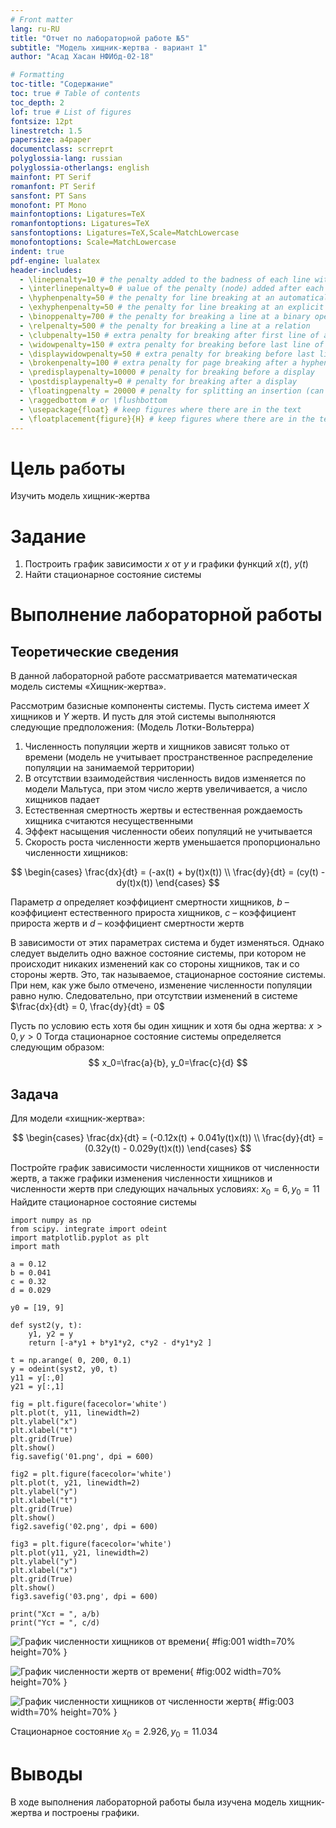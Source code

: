 ```yaml
---
# Front matter
lang: ru-RU
title: "Отчет по лабораторной работе №5"
subtitle: "Модель хищник-жертва - вариант 1"
author: "Асад Хасан НФИбд-02-18"

# Formatting
toc-title: "Содержание"
toc: true # Table of contents
toc_depth: 2
lof: true # List of figures
fontsize: 12pt
linestretch: 1.5
papersize: a4paper
documentclass: scrreprt
polyglossia-lang: russian
polyglossia-otherlangs: english
mainfont: PT Serif
romanfont: PT Serif
sansfont: PT Sans
monofont: PT Mono
mainfontoptions: Ligatures=TeX
romanfontoptions: Ligatures=TeX
sansfontoptions: Ligatures=TeX,Scale=MatchLowercase
monofontoptions: Scale=MatchLowercase
indent: true
pdf-engine: lualatex
header-includes:
  - \linepenalty=10 # the penalty added to the badness of each line within a paragraph (no associated penalty node) Increasing the υalue makes tex try to haυe fewer lines in the paragraph.
  - \interlinepenalty=0 # υalue of the penalty (node) added after each line of a paragraph.
  - \hyphenpenalty=50 # the penalty for line breaking at an automatically inserted hyphen
  - \exhyphenpenalty=50 # the penalty for line breaking at an explicit hyphen
  - \binoppenalty=700 # the penalty for breaking a line at a binary operator
  - \relpenalty=500 # the penalty for breaking a line at a relation
  - \clubpenalty=150 # extra penalty for breaking after first line of a paragraph
  - \widowpenalty=150 # extra penalty for breaking before last line of a paragraph
  - \displaywidowpenalty=50 # extra penalty for breaking before last line before a display math
  - \brokenpenalty=100 # extra penalty for page breaking after a hyphenated line
  - \predisplaypenalty=10000 # penalty for breaking before a display
  - \postdisplaypenalty=0 # penalty for breaking after a display
  - \floatingpenalty = 20000 # penalty for splitting an insertion (can only be split footnote in standard LaTeX)
  - \raggedbottom # or \flushbottom
  - \usepackage{float} # keep figures where there are in the text
  - \floatplacement{figure}{H} # keep figures where there are in the text
---
```


# Цель работы

Изучить модель хищник-жертва

# Задание

1.	Построить график зависимости $x$ от $y$ и графики функций $x(t)$, $y(t)$
2.	Найти стационарное состояние системы


# Выполнение лабораторной работы

## Теоретические сведения

В данной лабораторной работе рассматривается математическая модель системы «Хищник-жертва». 

Рассмотрим базисные компоненты системы. 
Пусть система имеет $X$ хищников и $Y$ жертв. И пусть для этой системы выполняются следующие предположения: (Модель Лотки-Вольтерра)
1.	Численность популяции жертв и хищников зависят только от времени (модель не учитывает пространственное распределение популяции на занимаемой территории) 
2.	В отсутствии взаимодействия численность видов изменяется по модели Мальтуса, при этом число жертв увеличивается, а число хищников падает 
3.	Естественная смертность жертвы и естественная рождаемость хищника считаются несущественными 
4.	Эффект насыщения численности обеих популяций не учитывается 
5.	Скорость роста численности жертв уменьшается пропорционально численности хищников:

$$
 \begin{cases}
	\frac{dx}{dt} = (-ax(t) + by(t)x(t))
	\\   
	\frac{dy}{dt} = (cy(t) - dy(t)x(t))
 \end{cases}
$$

Параметр $a$ определяет коэффициент смертности хищников, $b$ – коэффициент естественного прироста хищников, $c$ – коэффициент прироста жертв и $d$ – коэффициент смертности жертв

В зависимости от этих параметрах система и будет изменяться. Однако следует выделить одно важное состояние системы, при котором не происходит никаких изменений как со стороны хищников, так и со стороны жертв. Это, так называемое, стационарное состояние системы. При нем, как уже было отмечено, изменение численности популяции равно нулю.
Следовательно, при отсутствии изменений в системе $\frac{dx}{dt} = 0, \frac{dy}{dt} = 0$

Пусть по условию есть хотя бы один хищник и хотя бы одна жертва: $x>0, y>0$
Тогда стационарное состояние системы определяется следующим образом: 
$$
	x_0=\frac{a}{b}, y_0=\frac{c}{d}
$$

## Задача

Для модели «хищник-жертва»:

$$
 \begin{cases}
	\frac{dx}{dt} = (-0.12x(t) + 0.041y(t)x(t))
	\\   
	\frac{dy}{dt} = (0.32y(t) - 0.029y(t)x(t))
 \end{cases}
$$

Постройте график зависимости численности хищников от численности жертв, а также графики изменения численности хищников и численности жертв 
при следующих начальных условиях: $x_0=6, y_0=11$
Найдите стационарное состояние системы


```
import numpy as np
from scipy. integrate import odeint
import matplotlib.pyplot as plt
import math

a = 0.12
b = 0.041
c = 0.32
d = 0.029

y0 = [19, 9]

def syst2(y, t):
    y1, y2 = y
    return [-a*y1 + b*y1*y2, c*y2 - d*y1*y2 ]

t = np.arange( 0, 200, 0.1)
y = odeint(syst2, y0, t)
y11 = y[:,0]
y21 = y[:,1]

fig = plt.figure(facecolor='white')
plt.plot(t, y11, linewidth=2)
plt.ylabel("x")
plt.xlabel("t")
plt.grid(True)
plt.show()
fig.savefig('01.png', dpi = 600)

fig2 = plt.figure(facecolor='white')
plt.plot(t, y21, linewidth=2)
plt.ylabel("y")
plt.xlabel("t")
plt.grid(True)
plt.show()
fig2.savefig('02.png', dpi = 600)

fig3 = plt.figure(facecolor='white')
plt.plot(y11, y21, linewidth=2)
plt.ylabel("y")
plt.xlabel("x")
plt.grid(True)
plt.show()
fig3.savefig('03.png', dpi = 600)

print("Xст = ", a/b)
print("Yст = ", c/d)
```

![График численности хищников от времени](image/01.png){ #fig:001 width=70% height=70% }

![График численности жертв от времени](image/02.png){ #fig:002 width=70% height=70% }

![График численности хищников от численности жертв](image/03.png){ #fig:003 width=70% height=70% }


Стационарное состояние $x_0=2.926, y_0=11.034$

# Выводы
В ходе выполнения лабораторной работы была изучена модель хищник-жертва и построены графики.